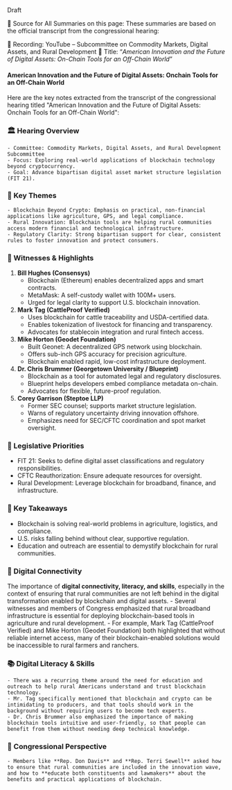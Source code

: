 Draft

📄 Source for All Summaries on this page:
These summaries are based on the official transcript from the congressional hearing:

🎥 Recording: YouTube – Subcommittee on Commodity Markets, Digital Assets, and Rural Development
📌 Title: “_American Innovation and the Future of Digital Assets: On-Chain Tools for an Off-Chain World_”

#### American Innovation and the Future of Digital Assets: Onchain Tools for an Off-Chain World
Here are the key notes extracted from the transcript of the congressional hearing titled "American Innovation and the Future of Digital Assets: Onchain Tools for an Off-Chain World":

### 🏛️ Hearing Overview
    - Committee: Commodity Markets, Digital Assets, and Rural Development Subcommittee
    - Focus: Exploring real-world applications of blockchain technology beyond cryptocurrency.
    - Goal: Advance bipartisan digital asset market structure legislation (FIT 21).
### 🎯 Key Themes
    - Blockchain Beyond Crypto: Emphasis on practical, non-financial applications like agriculture, GPS, and legal compliance.
    - Rural Innovation: Blockchain tools are helping rural communities access modern financial and technological infrastructure.
    - Regulatory Clarity: Strong bipartisan support for clear, consistent rules to foster innovation and protect consumers.
### 👥 Witnesses & Highlights
1. **Bill Hughes (Consensys)**
    - Blockchain (Ethereum) enables decentralized apps and smart contracts.
    - MetaMask: A self-custody wallet with 100M+ users.
    - Urged for legal clarity to support U.S. blockchain innovation.
2. **Mark Tag (CattleProof Verified)**
    - Uses blockchain for cattle traceability and USDA-certified data.
    - Enables tokenization of livestock for financing and transparency.
    - Advocates for stablecoin integration and rural fintech access.
3. **Mike Horton (Geodet Foundation)**
    - Built Geonet: A decentralized GPS network using blockchain.
    - Offers sub-inch GPS accuracy for precision agriculture.
    - Blockchain enabled rapid, low-cost infrastructure deployment.
4. **Dr. Chris Brummer (Georgetown University / Blueprint)**
    - Blockchain as a tool for automated legal and regulatory disclosures.
    - Blueprint helps developers embed compliance metadata on-chain.
    - Advocates for flexible, future-proof regulation.
5. **Corey Garrison (Steptoe LLP)**
    - Former SEC counsel; supports market structure legislation.
    - Warns of regulatory uncertainty driving innovation offshore.
    - Emphasizes need for SEC/CFTC coordination and spot market oversight.

### 🧩 Legislative Priorities
- FIT 21: Seeks to define digital asset classifications and regulatory responsibilities.
- CFTC Reauthorization: Ensure adequate resources for oversight.
- Rural Development: Leverage blockchain for broadband, finance, and infrastructure.

### 🧠 Key Takeaways
- Blockchain is solving real-world problems in agriculture, logistics, and compliance.
- U.S. risks falling behind without clear, supportive regulation.
- Education and outreach are essential to demystify blockchain for rural communities.

### 🔌 Digital Connectivity
The importance of **digital connectivity, literacy, and skills**, especially in the context of ensuring that rural communities are not left behind in the digital transformation enabled by blockchain and digital assets.
    - Several witnesses and members of Congress emphasized that rural broadband infrastructure is essential for deploying blockchain-based tools in agriculture and rural development.
    - For example, Mark Tag (CattleProof Verified) and Mike Horton (Geodet Foundation) both highlighted that without reliable internet access, many of their blockchain-enabled solutions would be inaccessible to rural farmers and ranchers.
### 📚 Digital Literacy & Skills
    - There was a recurring theme around the need for education and outreach to help rural Americans understand and trust blockchain technology.
    - Mr. Tag specifically mentioned that blockchain and crypto can be intimidating to producers, and that tools should work in the background without requiring users to become tech experts.
    - Dr. Chris Brummer also emphasized the importance of making blockchain tools intuitive and user-friendly, so that people can benefit from them without needing deep technical knowledge.
### 🧠 Congressional Perspective
    - Members like **Rep. Don Davis** and **Rep. Terri Sewell** asked how to ensure that rural communities are included in the innovation wave, and how to **educate both constituents and lawmakers** about the benefits and practical applications of blockchain.
